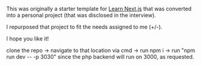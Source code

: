 This was originally a starter template for [Learn Next.js](https://nextjs.org/learn) that was converted into a personal project (that was disclosed in the interview).

I repurposed that project to fit the needs assigned to me (+/-). 

I hope you like it!

clone the repo -> navigate to that location via cmd -> run npm i -> run "npm run dev -- -p 3030" since the php backend will run on 3000, as requested.  
